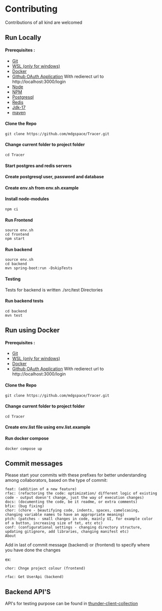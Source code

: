 # Contributing 
Contributions of all kind are welcomed

## Run Locally

#### Prerequisites : 

 - [Git](https://git-scm.com/book/en/v2/Getting-Started-First-Time-Git-Setup)
 - [WSL (only for windows)](https://www.oracle.com/java/technologies/downloads/)
 - [Docker](https://docs.docker.com/engine/install/)
 - [Github OAuth Application](https://docs.github.com/en/apps/oauth-apps/building-oauth-apps/creating-an-oauth-app)
    With redierect url to http://localhost:3000/login
 - [Node](https://nodejs.org/en/download)
 - [NPM](https://docs.npmjs.com/downloading-and-installing-node-js-and-npm)
 - [Postgresql](https://www.postgresql.org/download/)
 - [Redis](https://redis.io/docs/latest/operate/oss_and_stack/install/install-redis/)
 - [Jdk-17](https://openjdk.org/projects/jdk/17/)
 - [maven](https://maven.apache.org/install.html)


#### Clone the Repo
```
git clone https://github.com/mdgspace/Tracer.git
```
#### Change current folder to project folder

```
cd Tracer
```
#### Start postgres and redis servers

#### Create postgresql user, password and database

#### Create env.sh from env.sh.example


#### Install node-modules
```
npm ci
```
#### Run Frontend

```
source env.sh
cd frontend
npm start
```

#### Run backend

```
source env.sh
cd backend
mvn spring-boot:run -DskipTests
```

#### Testing

Tests for backend is written ./src/test Directories

#### Run backend tests

```
cd backend
mvn test
```

## Run using Docker
#### Prerequisites : 

 - [Git](https://git-scm.com/book/en/v2/Getting-Started-First-Time-Git-Setup)
 - [WSL (only for windows)](https://www.oracle.com/java/technologies/downloads/)
 - [Docker](https://docs.docker.com/engine/install/)
 - [Github OAuth Application](https://docs.github.com/en/apps/oauth-apps/building-oauth-apps/creating-an-oauth-app)
    With redierect url to http://localhost:3000/login

#### Clone the Repo
```
git clone https://github.com/mdgspace/Tracer.git
```
#### Change current folder to project folder

```
cd Tracer
```

#### Create env.list file using env.list.example

#### Run docker compose
```
docker compose up
```

## Commit messages
Please start your commits with these prefixes for better understanding among collaborators, based on the type of commit:

```
feat: (addition of a new feature)
rfac: (refactoring the code: optimization/ different logic of existing code - output doesn't change, just the way of execution changes)
docs: (documenting the code, be it readme, or extra comments)
bfix: (bug fixing)
chor: (chore - beautifying code, indents, spaces, camelcasing, changing variable names to have an appropriate meaning)
ptch: (patches - small changes in code, mainly UI, for example color of a button, increasing size of tet, etc etc)
conf: (configurational settings - changing directory structure, updating gitignore, add libraries, changing manifest etc)
About
```

Add in last of commit message (backend) or (frontend) to specify where you have done the changes

ex:
```
chor: Chnge project colour (frontend)

rfac: Get UserApi (backend)
```

## Backend API'S

API's for testing purpose can be found in [thunder-client-collection](thunder-collection_Tracer.json)